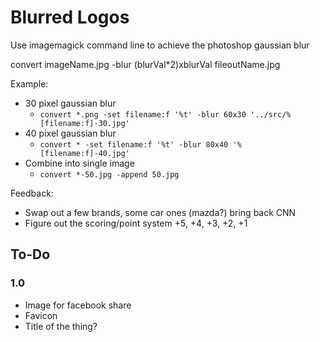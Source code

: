 # Blurred Logos
Use imagemagick command line to achieve the photoshop gaussian blur

convert imageName.jpg -blur (blurVal*2)xblurVal fileoutName.jpg

Example:
- 30 pixel gaussian blur
    - `convert *.png -set filename:f '%t' -blur 60x30 '../src/%[filename:f]-30.jpg'`
- 40 pixel gaussian blur
    - `convert * -set filename:f '%t' -blur 80x40 '%[filename:f]-40.jpg'`
- Combine into single image
    - `convert *-50.jpg -append 50.jpg`

Feedback:
- Swap out a few brands, some car ones (mazda?) bring back CNN
- Figure out the scoring/point system +5, +4, +3, +2, +1

## To-Do

### 1.0
- Image for facebook share
- Favicon
- Title of the thing? <title> tag at least
- Accompanying blog post
- iOS get input to show next to keyboard
- Share link text

### Would be nice
- 'Reset' game rather than reload